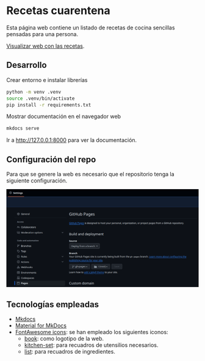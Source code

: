 # Recetas cuarentena

Esta página web contiene un listado de recetas de cocina sencillas pensadas para una persona.

[Visualizar web con las recetas](https://lmontes.github.io/recetas-cuarentena).

## Desarrollo

Crear entorno e instalar librerías

```bash
python -m venv .venv
source .venv/bin/activate
pip install -r requirements.txt 
```

Mostrar documentación en el navegador web

```bash
mkdocs serve
```

Ir a http://127.0.0.1:8000 para ver la documentación.

## Configuración del repo

Para que se genere la web es necesario que el repositorio tenga la siguiente configuración.

![](docs/img/00_config.png)

## Tecnologías empleadas

* [Mkdocs](https://www.mkdocs.org)
* [Material for MkDocs](https://squidfunk.github.io/mkdocs-material)
* [FontAwesome icons](https://fontawesome.com): se han empleado los siguientes iconos:
  * [book](https://fontawesome.com/icons/book): como logotipo de la web.
  * [kitchen-set](https://fontawesome.com/icons/kitchen-set): para recuadros de utensilios necesarios.
  * [list](https://fontawesome.com/icons/list): para recuadros de ingredientes.
